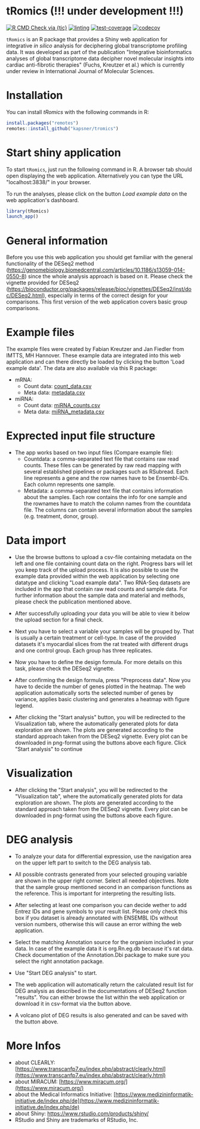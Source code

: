 # tRomics (!!! under development !!!)

<!-- badges: start -->
[![R CMD Check via {tic}](https://github.com/kapsner/tromics/workflows/R%20CMD%20Check%20via%20{tic}/badge.svg?branch=master)](https://github.com/kapsner/tromics/actions)
[![linting](https://github.com/kapsner/tromics/workflows/lint/badge.svg?branch=master)](https://github.com/kapsner/tromics/actions)
[![test-coverage](https://github.com/kapsner/tromics/workflows/test-coverage/badge.svg?branch=master)](https://github.com/kapsner/tromics/actions)
[![codecov](https://codecov.io/gh/kapsner/tromics/branch/master/graph/badge.svg)](https://codecov.io/gh/kapsner/tromics)
<!-- badges: end -->

`tRomics` is an R package that provides a Shiny web application for integrative *in silico* analysis for deciphering global transcriptome profiling data. It was developed as part of the publication "Integrative bioinformatics analyses of global transcriptome data decipher novel molecular insights into cardiac anti-fibrotic therapies" (Fuchs, Kreutzer et al.) which is currently under review in International Journal of Molecular Sciences. 

# Installation

You can install *tRomics* with the following commands in R:

```r
install.packages("remotes")
remotes::install_github("kapsner/tromics")
```
# Start shiny application

To start `tRomics`, just run the following command in R. A browser tab should open displaying the web application. Alternatively you can type the URL "localhost:3838/" in your browser.

To run the analyses, please click on the button *Load example data* on the web application's dashboard.

```r
library(tRomics)
launch_app()
```
# General information
Before you use this web application you should get familiar with the general functionality of the DESeq2 method (https://genomebiology.biomedcentral.com/articles/10.1186/s13059-014-0550-8) since the whole analysis approach is based on it. Please check the vignette provided for DESeq2 (https://bioconductor.org/packages/release/bioc/vignettes/DESeq2/inst/doc/DESeq2.html), especially in terms of the correct design for your comparisons. This first version of the web application covers basic group comparisons. 

# Example files

The example files were created by Fabian Kreutzer and Jan Fiedler from IMTTS, MH Hannover. These example data are integrated into this web application and can there directly be loaded by clicking the button 'Load example data'.
The data are also available via this R package:  

* mRNA:
  - Count data: [count_data.csv](inst/example_data/count_data.csv)
  - Meta data: [metadata.csv](inst/example_data/metadata.csv)
* miRNA:
  - Count data: [miRNA_counts.csv](inst/example_data/miRNA_counts.csv)
  - Meta data: [miRNA_metadata.csv](inst/example_data/miRNA_metadata.csv)

# Exprected input file structure
* The app works based on two input files (Compare example file):
  - Countdata: a comma-separated text file that contains raw read counts. These files can be generated by raw read mapping with several established pipelines or packages such as RSubread. Each 
  line represents a gene   and the row names have to be Ensembl-IDs. Each column represents one         sample. 
  - Metadata: a comma-separated text file that contains information about the samples. Each row         contains the info for one sample and the rownames have to match the column names from the countdata   file. The columns can contain several information about the samples (e.g. treatment, donor, group).

# Data import
 
- Use the browse buttons to upload a csv-file containing metadata on the left and one file containing count data on the right. Progress bars will let you keep track of the upload process. It is also possible to use the example data provided within the web application by selecting one datatype and clicking "Load example data". Two RNA-Seq datasets are included in the app that contain raw read counts and sample data. For further information about the sample data and material and methods, please check the publication mentioned above.

- After successfully uploading your data you will be able to view it below the upload section for a final check.

- Next you have to select a variable your samples will be grouped by. That is usually a certain treatment or cell-type. In case of the provided datasets it's myocardial slices from the rat treated with different drugs and one control group. Each group has three replicates.
  
- Now you have to define the design formula. For more details on this task, please check the DESeq2 vignette.

- After confirming the design formula, press "Preprocess data". Now you have to decide the number of genes plotted in the heatmap. The web application automatically sorts the selected number of genes by variance, applies basic clustering and generates a heatmap with figure legend.
  
- After clicking the "Start analysis" button, you will be redirected to the Visualization tab, where the automatically generated plots for data exploration are shown. The plots are generated according to the standard approach taken from the DESeq2 vignette. Every plot can be downloaded in png-format using the buttons above each figure. Click "Start analysis" to continue

# Visualization

- After clicking the "Start analysis", you will be redirected to the "Visualization tab", where the automatically generated plots for data exploration are shown. The plots are generated according to the standard approach taken from the DESeq2 vignette. Every plot can be downloaded in png-format using the buttons above each figure. 

# DEG analysis
  
- To analyze your data for differential expression, use the navigation area on the upper left part to switch to the DEG analysis tab.

- All possible contrasts generated from your selected grouping variable are shown in the upper right corner. Select all needed objectives. Note that the sample group mentioned second in an comparison functions as the reference. This is important for interpreting the resulting lists.
  
- After selecting at least one comparison you can decide wether to add Entrez IDs and gene symbols to your result list. Please only check this box if you dataset is already annotated with ENSEMBL IDs without version numbers, otherwise this will cause an error withing the web application.

- Select the matching Annotation source for the organism included in your data. In case of the example data it is org.Rn.eg.db because it's rat data. Check documentation of the Annotation.Dbi package to make sure you select the right annotation package.
  
- Use "Start DEG analysis" to start.

- The web application will automatically return the calculated result list for DEG analysis as described in the documentations of DESeq2 function "results". You can either browse the list within the web application or download it in csv-format via the button above.
    
- A volcano plot of DEG results is also generated and can be saved with the button above.

# More Infos

- about CLEARLY: [https://www.transcanfp7.eu/index.php/abstract/clearly.html](https://www.transcanfp7.eu/index.php/abstract/clearly.html)
- about MIRACUM: [https://www.miracum.org/](https://www.miracum.org/)
- about the Medical Informatics Initiative: [https://www.medizininformatik-initiative.de/index.php/de](https://www.medizininformatik-initiative.de/index.php/de)
- about Shiny: https://www.rstudio.com/products/shiny/
- RStudio and Shiny are trademarks of RStudio, Inc.

